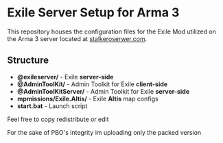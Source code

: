 # Exile Server Setup for Arma 3

This repository houses the configuration files for the Exile Mod utilized on the Arma 3 server located at [stalkeroserwer.com](https://stalkeroserwer.com).

## Structure
- **@exileserver/** - Exile **server-side**
- **@AdminToolKit/** - Admin Toolkit for Exile **client-side**
- **@AdminToolKitServer/** - Admin Toolkit for Exile **server-side**
- **mpmissions/Exile.Altis/** - Exile **Altis** map configs
- **start.bat** - Launch script

Feel free to copy redistribute or edit

For the sake of PBO's integrity im uploading only the packed version